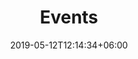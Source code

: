 ---
title: "Events"
date: 2019-05-12T12:14:34+06:00
description: "This is meta description."
type : "astronomy_club/event"
layout: "list.html"
---